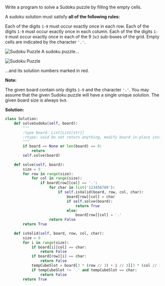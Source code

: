 Write a program to solve a Sudoku puzzle by filling the empty cells.

A sudoku solution must satisfy **all of the following rules:**

Each of the digits `1-9` must occur exactly once in each row.
Each of the digits `1-9` must occur exactly once in each column.
Each of the the digits `1-9` must occur exactly once in each of the 9 `3x3` sub-boxes of the grid.
Empty cells are indicated by the character `'.'`.

![Sudoku Puzzle](https://upload.wikimedia.org/wikipedia/commons/thumb/f/ff/Sudoku-by-L2G-20050714.svg/250px-Sudoku-by-L2G-20050714.svg.png)
A sudoku puzzle...

![Sudoku Puzzle](https://upload.wikimedia.org/wikipedia/commons/thumb/3/31/Sudoku-by-L2G-20050714_solution.svg/250px-Sudoku-by-L2G-20050714_solution.svg.png)

...and its solution numbers marked in red.

**Note:**

The given board contain only digits `1-9` and the character `'.'`.
You may assume that the given Sudoku puzzle will have a single unique solution.
The given board size is always `9x9`.

**Solution:**
```python
class Solution:
    def solveSudoku(self, board):
        """
        :type board: List[List[str]]
        :rtype: void Do not return anything, modify board in-place instead.
        """
        if board == None or len(board) == 0:
            return
        self.solve(board)
        
    def solve(self, board):
        size = 9
        for row in range(size):
            for col in range(size):
                if board[row][col] == '.':
                    for char in list('123456789'):
                        if self.isValid(board, row, col, char):
                            board[row][col] = char
                            if self.solve(board):
                                return True
                            else:
                                board[row][col] = '.'
                    return False
        return True    
    
    def isValid(self, board, row, col, char):
        size = 9
        for i in range(size):
            if board[i][col] == char:
                return False
            if board[row][i] == char:
                return False
            tempCubeSlot = board[3 * (row // 3) + i // 3][3 * (col // 3)  + i % 3]
            if tempCubeSlot != '.' and tempCubeSlot == char:
                return False
        return True
```
